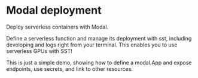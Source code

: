 # Modal deployment

Deploy serverless containers with Modal.

Define a serverless function and manage its deployment with sst, including developing and logs right from your terminal.
This enables you to use serverless GPUs with SST!

This is just a simple demo, showing how to define a modal.App and expose endpoints, use secrets, and link to other resources.
